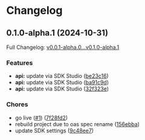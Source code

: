 # Changelog

## 0.1.0-alpha.1 (2024-10-31)

Full Changelog: [v0.0.1-alpha.0...v0.1.0-alpha.1](https://github.com/sentdm/sent-python/compare/v0.0.1-alpha.0...v0.1.0-alpha.1)

### Features

* **api:** update via SDK Studio ([be23c16](https://github.com/sentdm/sent-python/commit/be23c1646c9179677972fb90fcc52be3e7cdc9fd))
* **api:** update via SDK Studio ([ba91c9d](https://github.com/sentdm/sent-python/commit/ba91c9dddd551c0b657994e45cefbb1c3cdb15e0))
* **api:** update via SDK Studio ([32f323e](https://github.com/sentdm/sent-python/commit/32f323e84587e7ab941285e43bcd96c9ec6ecedf))


### Chores

* go live ([#1](https://github.com/sentdm/sent-python/issues/1)) ([7f28fd2](https://github.com/sentdm/sent-python/commit/7f28fd2a52216650ba1177929ef1cd1ea61387d6))
* rebuild project due to oas spec rename ([156ebba](https://github.com/sentdm/sent-python/commit/156ebba159b841a1412b8587568cf6d6aad7b55b))
* update SDK settings ([9c48ee7](https://github.com/sentdm/sent-python/commit/9c48ee7c35d33453853de430965312a849fc1690))
